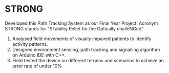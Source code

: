 # STRONG
Developed this Path Tracking System as our Final Year Project. Acronym STRONG stands for "STability Relief for the Optically challeNGed"

1. Analysed field movements of visually impaired patients to identify activity patterns.
2. Designed environment sensing, path tracking and signalling algorithm on Arduino IDE with C++.
3. Field tested the device on different terrains and scenarios to achieve an error rate of under 10%
